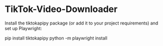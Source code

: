 # TikTok-Video-Downloader

Install the tiktokapipy package (or add it to your project requirements) and set up Playwright:


pip install tiktokapipy
python -m playwright install
